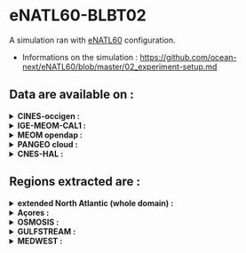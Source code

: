# eNATL60-BLBT02

A simulation ran with [eNATL60](enatl60.md) configuration.

- Informations on the simulation : https://github.com/ocean-next/eNATL60/blob/master/02_experiment-setup.md

## Data are available on :

<details><summary><strong> CINES-occigen : </strong></summary>
<hr style="border:1px solid blue">  
  
- extended North Atlantic (whole domain):
  - [Hourly Surface Velocities](../items/eNATL60-BLBT02-SSU-SSV.md)
  - [Hourly Sea Surface Height](../items/eNATL60-BLBT02-SSH.md)
  - [Degraded Sea Surface Height (factor 3)](../items/eNATL20-BLBT02-SSH-1h.md)
- Central point of the OSMOSIS region:
  - [Times Series of TSUVW](../items/OSMOSISc60-BLBT02-1h-TSUVW-0-1000m.md)

<hr style="border:1px solid blue">  
</details>


<details><summary><strong> IGE-MEOM-CAL1 : </strong></summary>

<hr style="border:1px solid blue">  
  
 - extended North Atlantic (whole domain):
   - [Hourly Surface Velocities](../items/eNATL60-BLBT02-SSU-SSV.md)
   - [Hourly Sea Surface Height](../items/eNATL60-BLBT02-SSH.md)
   - [Degraded Sea Surface Height (factor 3)](../items/eNATL20-BLBT02-SSH-1h.md)
 - Central point of the OSMOSIS region:
   - [Times Series of TSUVW](../items/OSMOSISc60-BLBT02-1h-TSUVW-0-1000m.md)
<hr style="border:1px solid blue">  
</details>

<details><summary><strong> MEOM opendap : </strong></summary>

<hr style="border:1px solid blue">  
  
 - extended North Atlantic (whole domain):
   - [Hourly Surface Velocities](../items/eNATL60-BLBT02-SSU-SSV.md)
   - [Hourly Sea Surface Height](../items/eNATL60-BLBT02-SSH.md)
   - [Degraded Sea Surface Height (factor 3)](../items/eNATL20-BLBT02-SSH-1h.md)
 - Central point of the OSMOSIS region:
   - [Times Series of TSUVW](../items/OSMOSISc60-BLBT02-1h-TSUVW-0-1000m.md)
<hr style="border:1px solid blue">  
</details>

<details><summary><strong> PANGEO cloud : </strong></summary>
<hr style="border:1px solid blue">  
</details>

<details><summary><strong> CNES-HAL : </strong></summary>
<hr style="border:1px solid blue">  
</details>
  
## Regions extracted are :

<details><summary><strong> extended North Atlantic (whole domain) : </strong></summary>
 
<hr style="border:1px solid blue">  
   
 - [Hourly Surface Velocities](../items/eNATL60-BLBT02-SSU-SSV.md)
 - [Hourly Sea Surface Height](../items/eNATL60-BLBT02-SSH.md)
 - [Degraded Sea Surface Height (factor 3)](../items/eNATL20-BLBT02-SSH-1h.md)
<hr style="border:1px solid blue">  
</details>

<details><summary><strong> Açores : </strong></summary>
 
<hr style="border:1px solid blue">  

</details>
<details><summary><strong> OSMOSIS : </strong></summary>
 
<hr style="border:1px solid blue">  

</details>
<details><summary><strong> GULFSTREAM : </strong></summary>
 
<hr style="border:1px solid blue">  
  
</details>
<details><summary><strong> MEDWEST : </strong></summary>
 
<hr style="border:1px solid blue">  
 
</details>
  
